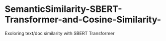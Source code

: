 # SemanticSimilarity-SBERT-Transformer-and-Cosine-Similarity-
Exoloring text/doc similarity with SBERT Transformer
